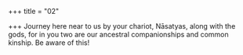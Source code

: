 +++
title = "02"

+++
Journey here near to us by your chariot, Nāsatyas, along with
the gods,
for in you two are our ancestral companionships and common kinship.  Be aware of this!